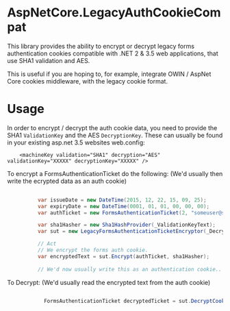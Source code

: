 # AspNetCore.LegacyAuthCookieCompat
This library provides the ability to encrypt or decrypt legacy forms authentication cookies compatible with .NET 2 & 3.5 web applications, that use SHA1 validation and AES.

This is useful if you are hoping to, for example, integrate OWIN / AspNet Core cookies middleware, with the legacy cookie format.

# Usage

In order to encrypt / decrypt the auth cookie data, you need to provide the SHA1 `ValidationKey` and the AES `DecryptionKey`. These can usually be found in your existing asp.net 3.5 websites web.config:

```
    <machineKey validation="SHA1" decryption="AES" validationKey="XXXXX" decryptionKey="XXXXX" />

```

To encrypt a FormsAuthenticationTicket do the following: (We'd usually then write the ecrypted data as an auth cookie)

```csharp
 
          var issueDate = new DateTime(2015, 12, 22, 15, 09, 25);
          var expiryDate = new DateTime(0001, 01, 01, 00, 00, 00);
          var authTicket = new FormsAuthenticationTicket(2, "someuser@some-email.com", issueDate, expiryDate, false, "custom data", "/");

          var sha1Hasher = new Sha1HashProvider(_ValidationKeyText);
          var sut = new LegacyFormsAuthenticationTicketEncryptor(_DecryptionKeyText);

          // Act
          // We encrypt the forms auth cookie.
          var encryptedText = sut.Encrypt(authTicket, sha1Hasher);
          
          // We'd now usually write this as an authentication cookie..

```

To Decrypt: (We'd usually read the encrypted text from the auth cookie)

```csharp
           
            FormsAuthenticationTicket decryptedTicket = sut.DecryptCookie(encryptedText, new Sha1HashProvider(_ValidationKeyText));

```

